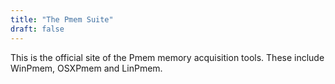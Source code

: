 ```yaml
---
title: "The Pmem Suite"
draft: false
---
```


This is the official site of the Pmem memory acquisition tools. These
include WinPmem, OSXPmem and LinPmem.
